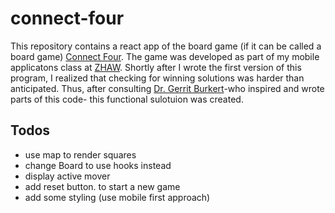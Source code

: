 # connect-four
This repository contains a react app of the board game (if it can be called a board game) [Connect Four](https://en.wikipedia.org/wiki/Connect_Four). The game was developed as part of my mobile applicatons class at [ZHAW](https://zhaw.ch).
Shortly after I wrote the first version of this program, I realized that checking for winning solutions was harder than anticipated. Thus, after consulting [Dr. Gerrit Burkert](mailto:bkrt@zhaw.ch)-who inspired and wrote parts of this code- this functional sulotuion was created.
## Todos
* use map to render squares
* change Board to use hooks instead
* display active mover
* add reset button. to start a new game
* add some styling (use mobile first approach)